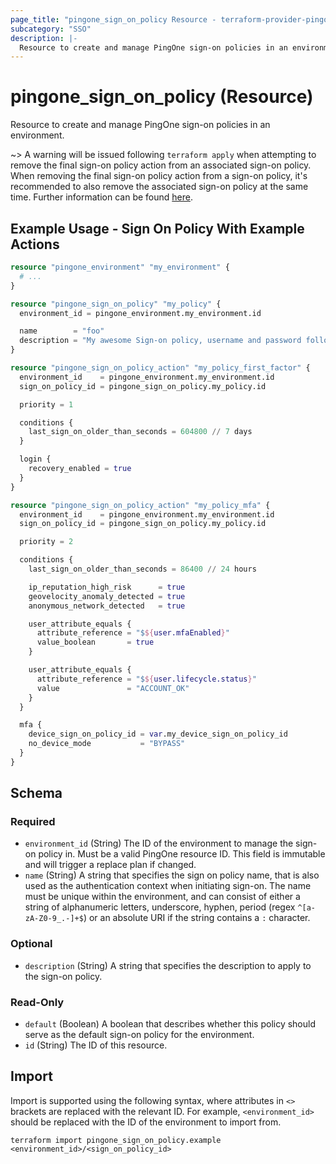 ```yaml
---
page_title: "pingone_sign_on_policy Resource - terraform-provider-pingone"
subcategory: "SSO"
description: |-
  Resource to create and manage PingOne sign-on policies in an environment.
---
```


# pingone_sign_on_policy (Resource)

Resource to create and manage PingOne sign-on policies in an environment.

~> A warning will be issued following `terraform apply` when attempting to remove the final sign-on policy action from an associated sign-on policy.  When removing the final sign-on policy action from a sign-on policy, it's recommended to also remove the associated sign-on policy at the same time.  Further information can be found [here](https://github.com/pingidentity/terraform-provider-pingone/issues/68).

## Example Usage - Sign On Policy With Example Actions

```terraform
resource "pingone_environment" "my_environment" {
  # ...
}

resource "pingone_sign_on_policy" "my_policy" {
  environment_id = pingone_environment.my_environment.id

  name        = "foo"
  description = "My awesome Sign-on policy, username and password followed by MFA"
}

resource "pingone_sign_on_policy_action" "my_policy_first_factor" {
  environment_id    = pingone_environment.my_environment.id
  sign_on_policy_id = pingone_sign_on_policy.my_policy.id

  priority = 1

  conditions {
    last_sign_on_older_than_seconds = 604800 // 7 days
  }

  login {
    recovery_enabled = true
  }
}

resource "pingone_sign_on_policy_action" "my_policy_mfa" {
  environment_id    = pingone_environment.my_environment.id
  sign_on_policy_id = pingone_sign_on_policy.my_policy.id

  priority = 2

  conditions {
    last_sign_on_older_than_seconds = 86400 // 24 hours

    ip_reputation_high_risk      = true
    geovelocity_anomaly_detected = true
    anonymous_network_detected   = true

    user_attribute_equals {
      attribute_reference = "$${user.mfaEnabled}"
      value_boolean       = true
    }

    user_attribute_equals {
      attribute_reference = "$${user.lifecycle.status}"
      value               = "ACCOUNT_OK"
    }
  }

  mfa {
    device_sign_on_policy_id = var.my_device_sign_on_policy_id
    no_device_mode           = "BYPASS"
  }
}
```

<!-- schema generated by tfplugindocs -->
## Schema

### Required

- `environment_id` (String) The ID of the environment to manage the sign-on policy in.  Must be a valid PingOne resource ID.  This field is immutable and will trigger a replace plan if changed.
- `name` (String) A string that specifies the sign on policy name, that is also used as the authentication context when initiating sign-on. The name must be unique within the environment, and can consist of either a string of alphanumeric letters, underscore, hyphen, period (regex `^[a-zA-Z0-9_.-]+$`) or an absolute URI if the string contains a `:` character.

### Optional

- `description` (String) A string that specifies the description to apply to the sign-on policy.

### Read-Only

- `default` (Boolean) A boolean that describes whether this policy should serve as the default sign-on policy for the environment.
- `id` (String) The ID of this resource.

## Import

Import is supported using the following syntax, where attributes in `<>` brackets are replaced with the relevant ID.  For example, `<environment_id>` should be replaced with the ID of the environment to import from.

```shell
terraform import pingone_sign_on_policy.example <environment_id>/<sign_on_policy_id>
```
